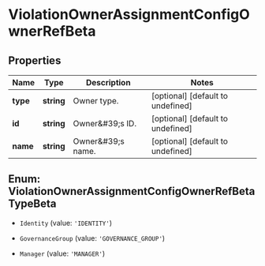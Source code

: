 # ViolationOwnerAssignmentConfigOwnerRefBeta

## Properties

Name | Type | Description | Notes
------------ | ------------- | ------------- | -------------
**type** | **string** | Owner type. | [optional] [default to undefined]
**id** | **string** | Owner\&#39;s ID. | [optional] [default to undefined]
**name** | **string** | Owner\&#39;s name. | [optional] [default to undefined]



## Enum: ViolationOwnerAssignmentConfigOwnerRefBetaTypeBeta


* `Identity` (value: `'IDENTITY'`)

* `GovernanceGroup` (value: `'GOVERNANCE_GROUP'`)

* `Manager` (value: `'MANAGER'`)



